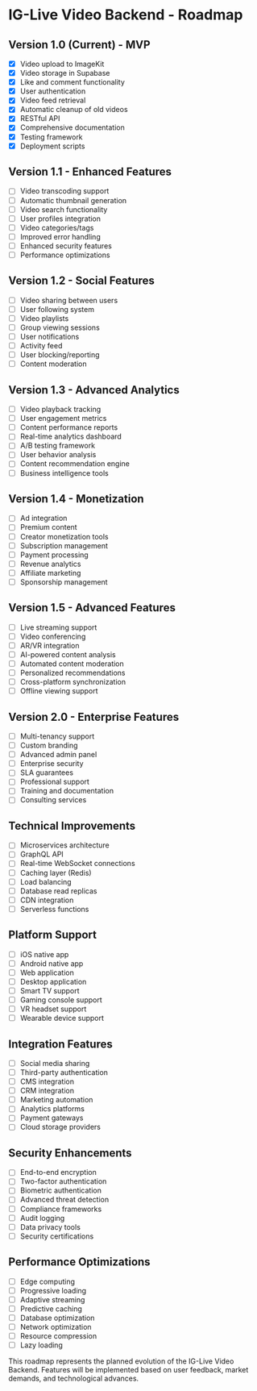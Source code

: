 # IG-Live Video Backend - Roadmap

## Version 1.0 (Current) - MVP

- [x] Video upload to ImageKit
- [x] Video storage in Supabase
- [x] Like and comment functionality
- [x] User authentication
- [x] Video feed retrieval
- [x] Automatic cleanup of old videos
- [x] RESTful API
- [x] Comprehensive documentation
- [x] Testing framework
- [x] Deployment scripts

## Version 1.1 - Enhanced Features

- [ ] Video transcoding support
- [ ] Automatic thumbnail generation
- [ ] Video search functionality
- [ ] User profiles integration
- [ ] Video categories/tags
- [ ] Improved error handling
- [ ] Enhanced security features
- [ ] Performance optimizations

## Version 1.2 - Social Features

- [ ] Video sharing between users
- [ ] User following system
- [ ] Video playlists
- [ ] Group viewing sessions
- [ ] User notifications
- [ ] Activity feed
- [ ] User blocking/reporting
- [ ] Content moderation

## Version 1.3 - Advanced Analytics

- [ ] Video playback tracking
- [ ] User engagement metrics
- [ ] Content performance reports
- [ ] Real-time analytics dashboard
- [ ] A/B testing framework
- [ ] User behavior analysis
- [ ] Content recommendation engine
- [ ] Business intelligence tools

## Version 1.4 - Monetization

- [ ] Ad integration
- [ ] Premium content
- [ ] Creator monetization tools
- [ ] Subscription management
- [ ] Payment processing
- [ ] Revenue analytics
- [ ] Affiliate marketing
- [ ] Sponsorship management

## Version 1.5 - Advanced Features

- [ ] Live streaming support
- [ ] Video conferencing
- [ ] AR/VR integration
- [ ] AI-powered content analysis
- [ ] Automated content moderation
- [ ] Personalized recommendations
- [ ] Cross-platform synchronization
- [ ] Offline viewing support

## Version 2.0 - Enterprise Features

- [ ] Multi-tenancy support
- [ ] Custom branding
- [ ] Advanced admin panel
- [ ] Enterprise security
- [ ] SLA guarantees
- [ ] Professional support
- [ ] Training and documentation
- [ ] Consulting services

## Technical Improvements

- [ ] Microservices architecture
- [ ] GraphQL API
- [ ] Real-time WebSocket connections
- [ ] Caching layer (Redis)
- [ ] Load balancing
- [ ] Database read replicas
- [ ] CDN integration
- [ ] Serverless functions

## Platform Support

- [ ] iOS native app
- [ ] Android native app
- [ ] Web application
- [ ] Desktop application
- [ ] Smart TV support
- [ ] Gaming console support
- [ ] VR headset support
- [ ] Wearable device support

## Integration Features

- [ ] Social media sharing
- [ ] Third-party authentication
- [ ] CMS integration
- [ ] CRM integration
- [ ] Marketing automation
- [ ] Analytics platforms
- [ ] Payment gateways
- [ ] Cloud storage providers

## Security Enhancements

- [ ] End-to-end encryption
- [ ] Two-factor authentication
- [ ] Biometric authentication
- [ ] Advanced threat detection
- [ ] Compliance frameworks
- [ ] Audit logging
- [ ] Data privacy tools
- [ ] Security certifications

## Performance Optimizations

- [ ] Edge computing
- [ ] Progressive loading
- [ ] Adaptive streaming
- [ ] Predictive caching
- [ ] Database optimization
- [ ] Network optimization
- [ ] Resource compression
- [ ] Lazy loading

This roadmap represents the planned evolution of the IG-Live Video Backend. Features will be implemented based on user feedback, market demands, and technological advances.
